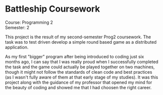 # Battleship Coursework 
Course: Programming 2<br>
Semester: 2

This project is the result of my second-semester Prog2 coursework. The task was to test driven develop a simple round based game as a distributed application. 

As my first "bigger" program after being introduced to coding just six months ago, I can say that I was really proud when I successfully completed the task and the game could actually be played together on two machines, 
though it might not follow the standards of clean code and best practices (as I wasn't fully aware of them at that early stage of my studies).
It was this project along with the guidance of my professor that opened my mind for the beauty of coding and showed me that I had choosen the right career. 
